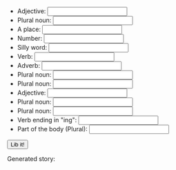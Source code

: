 
<body>
    <ul>
        <li>Adjective: <input type="text" id="adj1"></li>
        <li>Plural noun: <input type="text" id="pn1"></li>
        <li>A place: <input type="text" id="place1"></li>
        <li>Number: <input type="text" id="num1"></li>
        <li>Silly word: <input type="text" id="sillwrd1"></li>
        <li>Verb: <input type="text" id="verb1"></li>
        <li>Adverb: <input type="text" id="adverb1"></li>
        <li>Plural noun: <input type="text" id="pn2"></li>
        <li>Plural noun: <input type="text" id="pn3"></li>
        <li>Adjective: <input type="text" id="adj2"></li>
        <li>Plural noun: <input type="text" id="pn4"></li>
        <li>Plural noun: <input type="text" id="pn5"></li>
        <li>Verb ending in "ing": <input type="text" id="verbing1"></li>
        <li>Part of the body (Plural): <input type="text" id="bodyprt1"></li>
    </ul>
    <button id="lib-button">Lib it!</button>
 <p>Generated story: 
    <span id="story"></span>
    </p>
    <script>
    var libButton = document.getElementById("lib-button")
    var onButtonClick = function(){
        var story = document.getElementById("story")
        var adj1 = document.getElementById("adj1").value
        var pn1 = document.getElementById("pn1").value
        var place1 = document.getElementById("place1").value 
        var num1 = document.getElementById("num1").value
        var sillwrd1 = document.getElementById("sillwrd1").value
        var verb1 = document.getElementById("verb1").value
        var adverb1 = document.getElementById("adverb1").value
        var pn2 = document.getElementById("pn2").value
        var pn3 = document.getElementById("pn3").value
        var adj2 = document.getElementById("adj2").value
        var pn4 = document.getElementById("pn4").value
        var pn5 = document.getElementById("pn5").value
        var verbing1 = document.getElementById("verbing1").value
        var bodyprt1 = document.getElementById("bodyprt1").value
        story.innerHTML = "Where do ninjas come from? Their beginnings are as mysterious and as " + adj1 + " as those of any of the ancient " + pn1 + " of the 14th century. Historians claim the ninjas originated in (the) " + place1 + " around " + num1 + " year(s) ago. The word ninja comes from the Japanese word " + sillwrd1 + " which means to '" + verb1 + adverb1  + ".' Espionage was their primary job- they acted as secret " + pn2 + ", spying on the bad guys. They were hired by royalty and other powerful " + pn3 + " to discover an enemy's " + adj2 + " weaknesses. They would sneak into opposing camps to steal passwords, battle plans, or " + pn4 + ". Known for their stealth movements, ninjas avoided detection by disguising themselves as " + pn5 + " and " + verbing1 + " quietly in the shadows. When it came to dealing with ninjas, people learned to have " + bodyprt1 +  " in the back of their heads!" 
    }
    console.log(story)
    libButton.addEventListener("click", onButtonClick)
</script>
</body>
